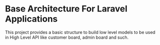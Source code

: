 # Base Architecture For Laravel Applications

This project provides a basic structure to build low level models to be used in High Level API like customer board, admin board and such.
